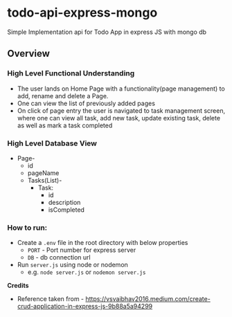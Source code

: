# todo-api-express-mongo
Simple Implementation api for Todo App in express JS with mongo db

## Overview

### High Level Functional Understanding
* The user lands on Home Page with a functionality(page management) to add, rename and delete a Page. 
* One can view the list of previously added pages
* On click of page entry the user is navigated to task management screen, where one can view all task, add new task, update existing task, delete as well as mark a task completed

### High Level Database View
* Page-
  * id
  * pageName
  * Tasks(List)-
    * Task:
      * id
      * description
      * isCompleted 

### How to run:
* Create a `.env` file in the root directory with below properties
  * `PORT` - Port number for express server
  * `DB` - db connection url 
* Run `server.js` using node or nodemon
  * e.g. ```node server.js``` or ```nodemon server.js```

**Credits**
* Reference taken from - https://vsvaibhav2016.medium.com/create-crud-application-in-express-js-9b88a5a94299
